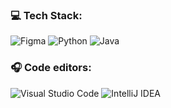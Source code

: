### 💻 **Tech Stack:**
 ![Figma](https://img.shields.io/badge/Figma-0D0D0D?style=for-the-badge&logo=figma&logoColor=white)  ![Python](https://img.shields.io/badge/python-027373?style=for-the-badge&logo=python&logoColor=ffdd54)  ![Java](https://img.shields.io/badge/Java-F27457?style=for-the-badge&logo=openjdk) 

### 🎧 **Code editors:**
![Visual Studio Code](https://img.shields.io/badge/VSCODE-13678A?style=for-the-badge&logo=visual-studio-code) ![IntelliJ IDEA](https://img.shields.io/badge/IntelliJIDEA-D95252.svg?style=for-the-badge&logo=intellij-idea&logoColor=white)
